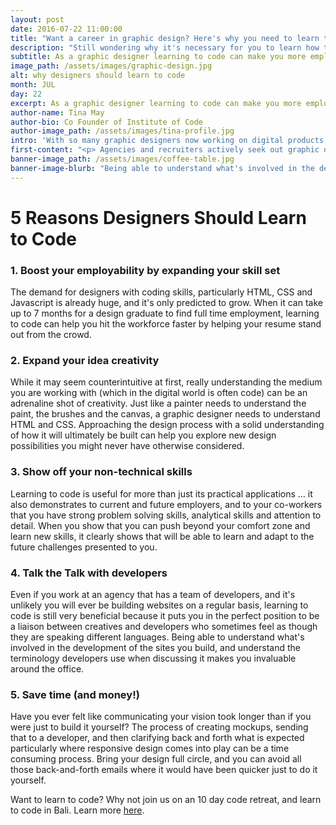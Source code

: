 ```yaml
---
layout: post
date: 2016-07-22 11:00:00
title: "Want a career in graphic design? Here's why you need to learn to code."
description: "Still wondering why it's necessary for you to learn how to code despite being a talented graphic designer? We'll give you five great reasons why coding skills are necessary for graphic designers in today's market."
subtitle: As a graphic designer learning to code can make you more employable and boost your career prospects
image_path: /assets/images/graphic-design.jpg
alt: why designers should learn to code
month: JUL
day: 22
excerpt: As a graphic designer learning to code can make you more employable and boost your career prospects
author-name: Tina May
author-bio: Co Founder of Institute of Code
author-image_path: /assets/images/tina-profile.jpg
intro: 'With so many graphic designers now working on digital products, understanding the digital media that has become the canvas is now essential.'
first-content: "<p> Agencies and recruiters actively seek out graphic designers who can code, leading Monkia Nakamine of The Creative Group to assert that \"if you are a designer with coding skills you are a hot commodity\".  Colloquially, designers who can code are often referred to as 'Unicorns' because just like a unicorn they are both valuable and rare. </p>"
banner-image_path: /assets/images/coffee-table.jpg
banner-image-blurb: "Being able to understand what's involved in the development of the sites you build, and understand the terminology developers use when discussing it makes you invaluable around the office. - Tina May"
---
```



# **5 Reasons Designers Should Learn to Code**

### 1. Boost your employability by expanding your skill set

The demand for designers with coding skills, particularly HTML, CSS and Javascript is already huge, and it's only predicted to grow. When it can take up to 7 months for a design graduate to find full time employment, learning to code can help you hit the workforce faster by helping your resume stand out from the crowd.

### 2. Expand your idea creativity

While it may seem counterintuitive at first, really understanding the medium you are working with (which in the digital world is often code) can be an adrenaline shot of creativity. Just like a painter needs to understand the paint, the brushes and the canvas, a graphic designer needs to understand HTML and CSS. Approaching the design process with a solid understanding of how it will ultimately be built can help you explore new design possibilities you might never have otherwise considered.

### 3. Show off your non-technical skills

Learning to code is useful for more than just its practical applications … it also demonstrates to current and future employers, and to your co-workers that you have strong problem solving skills, analytical skills and attention to detail. When you show that you can push beyond your comfort zone and learn new skills, it clearly shows that will be able to learn and adapt to the future challenges presented to you.

### 4. Talk the Talk with developers

Even if you work at an agency that has a team of developers, and it's unlikely you will ever be building websites on a regular basis, learning to code is still very beneficial because it puts you in the perfect position to be a liaison between creatives and developers who sometimes feel as though they are speaking different languages. Being able to understand what's involved in the development of the sites you build, and understand the terminology developers use when discussing it makes you invaluable around the office.

### 5. Save time (and money!)

Have you ever felt like communicating your vision took longer than if you were just to build it yourself? The process of creating mockups, sending that to a developer, and then clarifying back and forth what is expected particularly where responsive design comes into play can be a time consuming process. Bring your design full circle, and you can avoid all those back-and-forth emails where it would have been quicker just to do it yourself.

Want to learn to code? Why not join us on an 10 day code retreat, and learn to code in Bali. Learn more [here](www.instituteofcode.com).